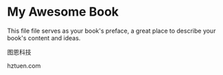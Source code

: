 # My Awesome Book

This file file serves as your book's preface, a great place to describe your book's content and ideas.



图恩科技

hztuen.com

